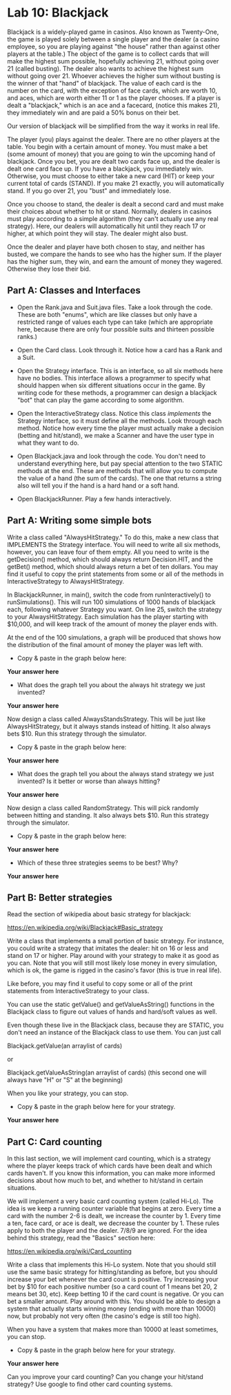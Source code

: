 # Lab 10: Blackjack

Blackjack is a widely-played game in casinos.  Also known
as Twenty-One, the game is played solely between a single
player and the dealer (a casino employee, so you are
playing against "the house" rather than against other
players at the table.)  The object of the game is to 
collect cards that will make the highest sum possible,
hopefully achieving 21, without going over 21 (called
busting).  The dealer also wants to achieve the highest
sum without going over 21.  Whoever achieves the higher
sum without busting is the winner of that "hand" of blackjack.
The value of each card is the number on the card, with
the exception of face cards, which are worth 10, and
aces, which are worth either 11 or 1 as the player chooses.
If a player is dealt a "blackjack," which is an ace and
a facecard, (notice this makes 21), they immediately win
and are paid a 50% bonus on their bet.

Our version of blackjack will be simplified from the 
way it works in real life.

The player (you) plays against the dealer.  There are no
other players at the table.  You begin with a certain 
amount of money.  You must make a bet (some amount of money)
that you are going to win the upcoming hand of blackjack.
Once you bet, you are dealt two cards face up, and the 
dealer is dealt one card face up.  If you have a blackjack,
you immediately win.  Otherwise, you must choose to either
take a new card (HIT) or keep your current total of cards
(STAND).  If you make 21 exactly, you will automatically
stand.  If you go over 21, you "bust" and immediately lose.

Once you choose to stand, the dealer is dealt a second card
and must make their choices about whether to hit or stand.
Normally, dealers in casinos must play according to a 
simple algorithm (they can't actually use any real strategy).
Here, our dealers will automatically hit until they reach 17
or higher, at which point they will stay.  The dealer might
also bust.

Once the dealer and player have both chosen to stay, and
neither has busted, we compare the hands to see who has
the higher sum.  If the player has the higher sum, they win,
and earn the amount of money they wagered.  Otherwise they
lose their bid.

## Part A: Classes and Interfaces

- Open the Rank.java and Suit.java files.  Take a look
through the code.  These are both "enums", which are like
classes but only have a restricted range of values each
type can take (which are appropriate here, because there
are only four possible suits and thirteen possible ranks.)

- Open the Card class.  Look through it.  Notice how a
card has a Rank and a Suit.

- Open the Strategy interface.  This is an interface, so 
all six methods here have no bodies.  This interface allows
a programmer to specify what should happen when six different
situations occur in the game.  By writing code for these
methods, a programmer can design a blackjack "bot" that can
play the game according to some algorithm.

- Open the InteractiveStrategy class.  Notice this class
*implements* the Strategy interface, so it must define all
the methods.  Look through each method.  Notice how every 
time the player must actually make a decision (betting and
hit/stand), we make a Scanner and have the user type in
what they want to do.

- Open Blackjack.java and look through the code.  You don't
need to understand everything here, but pay special attention
to the two STATIC methods at the end.  These are methods
that will allow you to compute the value of a hand (the sum
of the cards).  The one that returns a string also will tell
you if the hand is a hard hand or a soft hand.

- Open BlackjackRunner.  Play a few hands interactively.

## Part A: Writing some simple bots

Write a class called "AlwaysHitStrategy."  To do this,
make a new class that IMPLEMENTS the Strategy interface.
You will need to write all six methods, however, you can
leave four of them empty.  All you need to write is the
getDecision() method, which should always return Decision.HIT,
and the getBet() method, which should always return a 
bet of ten dollars.  You may find it useful to copy
the print statements from some or all of the methods
in InteractiveStrategy to AlwaysHitStrategy.

In BlackjackRunner, in main(), switch the code from
runInteractively() to runSimulations().  This will run
100 simulations of 1000 hands of blackjack each, following
whatever Strategy you want.  On line 25, switch the
strategy to your AlwaysHitStrategy.  Each simulation has
the player starting with $10,000, and will keep track
of the amount of money the player ends with.

At the end of the 100 simulations, a graph will be produced
that shows how the distribution of the final amount of
money the player was left with.

- Copy & paste in the graph below here:

__Your answer here__

- What does the graph tell you about the always hit strategy
we just invented?  

__Your answer here__

Now design a class called AlwaysStandsStrategy.  This will
be just like AlwaysHitStrategy, but it always stands 
instead of hitting.  It also always bets $10.  Run this
strategy through the simulator.

- Copy & paste in the graph below here:

__Your answer here__

- What does the graph tell you about the always stand strategy
we just invented?  Is it better or worse than always
hitting?

__Your answer here__

Now design a class called RandomStrategy.  This will
pick randomly between hitting and standing.
It also always bets $10.  Run this
strategy through the simulator.

- Copy & paste in the graph below here:

__Your answer here__

- Which of these three strategies seems to be best?
Why?

__Your answer here__

## Part B: Better strategies

Read the section of wikipedia about basic strategy
for blackjack:

https://en.wikipedia.org/wiki/Blackjack#Basic_strategy

Write a class that implements a small portion of 
basic strategy.  For instance, you could write a 
strategy that imitates the dealer: hit on 16 or less
and stand on 17 or higher.  Play around with your
strategy to make it as good as you can.  Note that you 
will still most likely lose money in every simulation,
which is ok, the game is rigged in the casino's favor
(this is true in real life).

Like before, you may find it useful to copy some or
all of the print statements from InteractiveStrategy
to your class.

You can use the static getValue() and getValueAsString()
functions in the Blackjack class to figure out values 
of hands and hard/soft values as well.  

Even though these live in the Blackjack class, because
they are STATIC, you don't need an instance of the
Blackjack class to use them.  You can just call

Blackjack.getValue(an arraylist of cards) 

or 

Blackjack.getValueAsString(an arraylist of cards)
(this second one will always have "H" or "S" at
the beginning)

When you like your strategy, you can stop.

- Copy & paste in the graph below here for your strategy.

__Your answer here__


## Part C: Card counting

In this last section, we will implement card counting,
which is a strategy where the player keeps track
of which cards have been dealt and which cards haven't.
If you know this information, you can make more informed
decisions about how much to bet, and whether to hit/stand
in certain situations.

We will implement a very basic card counting system (called Hi-Lo).
The idea is we keep a running counter variable that begins
at zero.  Every time a card with the number 2-6 is dealt,
we increase the counter by 1.  Every time a ten, face card,
or ace is dealt, we decrease the counter by 1.  These rules
apply to both the player and the dealer.  7/8/9 are ignored.
For the idea behind this strategy, read the "Basics" section
here:

https://en.wikipedia.org/wiki/Card_counting

Write a class that implements this Hi-Lo system.  Note that
you should still use the same basic strategy for hitting/standing
as before, but you should increase your bet whenever the 
card count is positive.  Try increasing your bet by $10 
for each positive number (so a card count of 1 means bet 20,
2 means bet 30, etc).  Keep betting 10 if the card count is
negative.  Or you can bet a smaller amount.  Play around
with this.  You should be able to design a system that
actually starts winning money (ending with more than 10000)
now, but probably not very often (the casino's edge is still
too high).

When you have a system that makes more than 10000 at least
sometimes, you can stop.

- Copy & paste in the graph below here for your strategy.

__Your answer here__

Can you improve your card counting?  Can you change your
hit/stand strategy?  Use google to find other card
counting systems.
